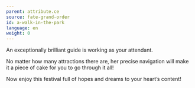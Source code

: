 ```yaml
---
parent: attribute.ce
source: fate-grand-order
id: a-walk-in-the-park
language: en
weight: 0
---
```


An exceptionally brilliant guide is working as your attendant.

No matter how many attractions there are, her precise navigation will make it a piece of cake for you to go through it all!

Now enjoy this festival full of hopes and dreams to your heart’s content!
